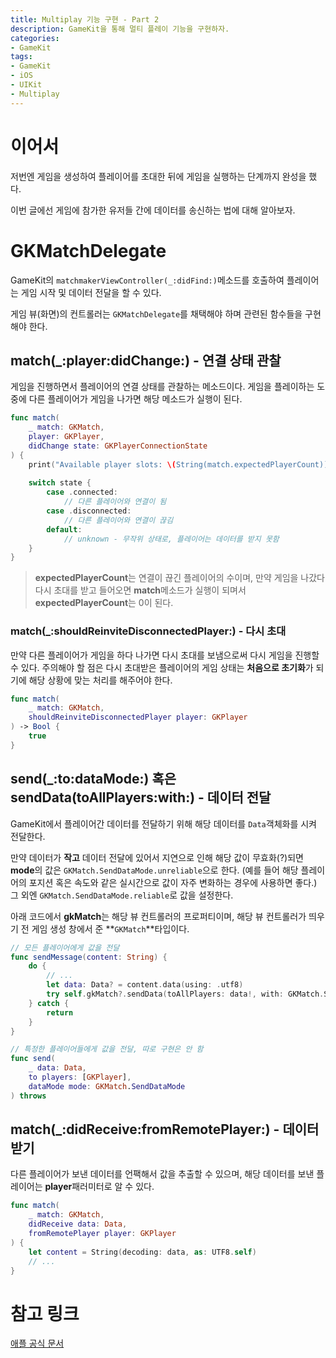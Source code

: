 ```yaml
---
title: Multiplay 기능 구현 - Part 2
description: GameKit을 통해 멀티 플레이 기능을 구현하자.
categories:
- GameKit
tags:
- GameKit
- iOS
- UIKit
- Multiplay
---
```


# 이어서
저번엔 게임을 생성하여 플레이어를 초대한 뒤에 게임을 실행하는 단계까지 완성을 했다.

이번 글에선 게임에 참가한 유저들 간에 데이터를 송신하는 법에 대해 알아보자.

# GKMatchDelegate
GameKit의 `matchmakerViewController(_:didFind:)`메소드를 호출하여 플레이어는 게임 시작 및 데이터 전달을 할 수 있다.

게임 뷰(화면)의 컨트롤러는 `GKMatchDelegate`를 채택해야 하며 관련된 함수들을 구현해야 한다.

## match(_:player:didChange:) - 연결 상태 관찰
게임을 진행하면서 플레이어의 연결 상태를 관찰하는 메소드이다. 게임을 플레이하는 도중에 다른 플레이어가 게임을 나가면 해당 메소드가 실행이 된다.

```swift
func match(
    _ match: GKMatch,
    player: GKPlayer,
    didChange state: GKPlayerConnectionState
) {    
    print("Available player slots: \(String(match.expectedPlayerCount))")
    
    switch state {
        case .connected:
            // 다른 플레이어와 연결이 됨
        case .disconnected:
            // 다른 플레이어와 연결이 끊김
        default:
            // unknown - 무작위 상태로, 플레이어는 데이터를 받지 못함
    }
}
```

> **expectedPlayerCount**는 연결이 끊긴 플레이어의 수이며, 만약 게임을 나갔다 다시 초대를 받고 들어오면 **match**메소드가 실행이 되며서 **expectedPlayerCount**는 0이 된다.

### match(_:shouldReinviteDisconnectedPlayer:) - 다시 초대
만약 다른 플레이어가 게임을 하다 나가면 다시 초대를 보냄으로써 다시 게임을 진행할 수 있다. 주의해야 할 점은 다시 초대받은 플레이어의 게임 상태는 **처음으로 초기화**가 되기에 해당 상황에 맞는 처리를 해주어야 한다.

```swift
func match(
    _ match: GKMatch,
    shouldReinviteDisconnectedPlayer player: GKPlayer
) -> Bool {
    true
}
```

## send(_:to:dataMode:) 혹은 sendData(toAllPlayers:with:) - 데이터 전달
GameKit에서 플레이어간 데이터를 전달하기 위해 해당 데이터를 `Data`객체화를 시켜 전달한다.

만약 데이터가 **작고** 데이터 전달에 있어서 지연으로 인해 해당 값이 무효화(?)되면 **mode**의 값은 `GKMatch.SendDataMode.unreliable`으로 한다. (예를 들어 해당 플레이어의 포지션 혹은 속도와 같은 실시간으로 값이 자주 변화하는 경우에 사용하면 좋다.) 그 외엔 `GKMatch.SendDataMode.reliable`로 값을 설정한다.

아래 코드에서 **gkMatch**는 해당 뷰 컨트롤러의 프로퍼티이며, 해당 뷰 컨트롤러가 띄우기 전 게임 생성 창에서 준 **`GKMatch`**타입이다.

```swift
// 모든 플레이어에게 값을 전달
func sendMessage(content: String) {
    do {
        // ...
        let data: Data? = content.data(using: .utf8)
        try self.gkMatch?.sendData(toAllPlayers: data!, with: GKMatch.SendDataMode.unreliable)
    } catch {
        return
    }
}

// 특정한 플레이어들에게 값을 전달, 따로 구현은 안 함
func send(
    _ data: Data,
    to players: [GKPlayer],
    dataMode mode: GKMatch.SendDataMode
) throws
```

## match(_:didReceive:fromRemotePlayer:) - 데이터 받기
다른 플레이어가 보낸 데이터를 언팩해서 값을 추출할 수 있으며, 해당 데이터를 보낸 플레이어는 **player**패러미터로 알 수 있다.

```swift
func match(
    _ match: GKMatch, 
    didReceive data: Data, 
    fromRemotePlayer player: GKPlayer
) {
    let content = String(decoding: data, as: UTF8.self)
    // ...
}
```

# 참고 링크
[애플 공식 문서](https://developer.apple.com/documentation/gamekit/exchanging_data_between_players_in_real-time_games)